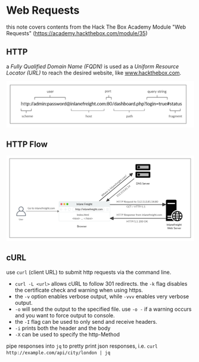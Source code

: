 # Web Requests

this note covers contents from the Hack The Box Academy Module "Web Requests" (https://academy.hackthebox.com/module/35)

## HTTP

a _Fully Qualified Domain Name (FQDN)_ is used as a _Uniform Resource Locator (URL)_ to reach the desired website, like www.hackthebox.com.

![URL components](<images/010 - Web Requests/url-components.png>)

## HTTP Flow

![HTTP Flow](<images/010 - Web Requests/http-flow.png>)

## cURL

use `curl` (client URL) to submit http requests via the command line.

- `curl -L <url>` allows cURL to follow 301 redirects. the `-k` flag disables the certificate check and warning when using https.
- the `-v` option enables verbose output, while `-vvv` enables very verbose output.
- `-o` will send the output to the specified file. use `-o -` if a warning occurs and you want to force output to console.
- the `-I` flag can be used to only send and receive headers.
- `-i` prints both the header and the body
- `-X` can be used to specify the http-Method

pipe responses into `jq` to pretty print json responses, i.e. `curl http://example.com/api/city/london | jq`
